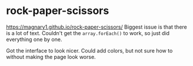 # rock-paper-scissors
https://magnary1.github.io/rock-paper-scissors/
Biggest issue is that there is a lot of text. Couldn't get the `array.forEach()` to work, so just did everything one by one.

Got the interface to look nicer. Could add colors, but not sure how to without making the page look worse.

